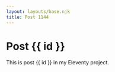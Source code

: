 ```yaml
---
layout: layouts/base.njk
title: Post 1144
---
```


# Post {{ id }}

This is post {{ id }} in my Eleventy project.
